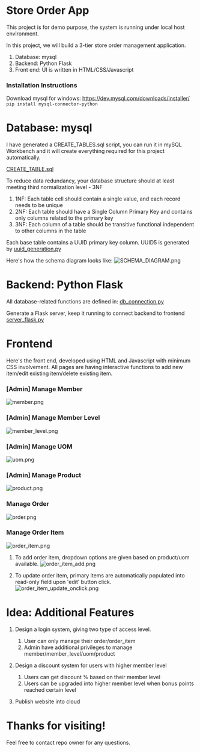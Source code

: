 # Store Order App

This project is for demo purpose, the system is running under local host environment.

In this project, we will build a 3-tier store order management application.
1. Database: mysql
2. Backend: Python Flask
3. Front end: UI is written in HTML/CSS/Javascript


### Installation Instructions
Download mysql for windows: https://dev.mysql.com/downloads/installer/
`pip install mysql-connector-python`



# Database: mysql

I have generated a CREATE_TABLES.sql script, you can run it in mySQL Workbench and it will create everything required for this project automatically.

[CREATE_TABLE.sql](/Database/CREATE%20TABLES.sql)

To reduce data redundancy, your database structure should at least meeting third normalization level - 3NF
1. 1NF: Each table cell should contain a single value, and each record needs to be unique
2. 2NF: Each table should have a Single Column Primary Key and contains only columns related to the primary key
3. 3NF: Each column of a table should be transitive functional independent to other columns in the table

Each base table contains a UUID primary key column. 
UUID5 is generated by [uuid_generation.py](/Backend/uuid_generation.py)

Here's how the schema diagram looks like:
![SCHEMA_DIAGRAM.png](/Database/SCHEMA_DIAGRAM.png)



# Backend: Python Flask
All database-related functions are defined in:
[db_connection.py](Backend/db_connection.py)

Generate a Flask server, keep it running to connect backend to frontend
[server_flask.py](/Frontend/server_flask.py)

   

# Frontend 
Here's the front end, developed using HTML and Javascript with minimum CSS involvement. All pages are having interactive functions to add new item/edit existing item/delete existing item.

### [Admin] Manage Member
![member.png](/Misc/member.PNG)

### [Admin] Manage Member Level
![member_level.png](/Misc/member_level.PNG)

### [Admin] Manage UOM
![uom.png](/Misc/uom.PNG)

### [Admin] Manage Product
![product.png](/Misc/product.PNG)

### Manage Order
![order.png](/Misc/order.PNG)

### Manage Order Item
![order_item.png](/Misc/order_item.PNG)

1. To add order item, dropdown options are given based on product/uom available.
![order_item_add.png](/Misc/order_item_add.PNG)

2. To update order item, primary items are automatically populated into read-only field upon 'edit' button click.
![order_item_update_onclick.png](/Misc/order_item_update_onclick.PNG)


# Idea: Additional Features 
1. Design a login system, giving two type of access level.
   1. User can only manage their order/order_item
   2. Admin have additional privileges to manage member/member_level/uom/product

2. Design a discount system for users with higher member level
   1. Users can get discount % based on their member level
   2. Users can be upgraded into higher member level when bonus points reached certain level

3. Publish website into cloud

# Thanks for visiting! 
Feel free to contact repo owner for any questions.
